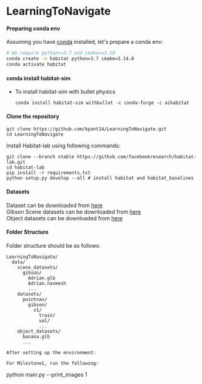 # LearningToNavigate

#### Preparing conda env
Assuming you have [conda](https://docs.conda.io/projects/conda/en/latest/user-guide/install/) installed, let's prepare a conda env:
```bash
# We require python>=3.7 and cmake>=3.10
conda create -n habitat python=3.7 cmake=3.14.0
conda activate habitat
```

#### conda install habitat-sim
- To install habitat-sim with bullet physics
   ```
   conda install habitat-sim withbullet -c conda-forge -c aihabitat
   ```

#### Clone the repository
```
git clone https://github.com/kpant14/LearningToNavigate.git
cd LearningToNavigate
```



Install Habitat-lab using following commands: 
```
git clone --branch stable https://github.com/facebookresearch/habitat-lab.git
cd habitat-lab
pip install -r requirements.txt
python setup.py develop --all # install habitat and habitat_baselines
```


#### Datasets
Dataset can be downloaded from [here](https://dl.fbaipublicfiles.com/habitat/data/datasets/pointnav/gibson/v1/pointnav_gibson_v1.zip) </br>
Gibson Scene datasets can be downloaded from [here](https://docs.google.com/forms/d/e/1FAIpQLScWlx5Z1DM1M-wTSXaa6zV8lTFkPmTHW1LqMsoCBDWsTDjBkQ/viewform)
</br>
Object datasets can be downloaded from [here](http://dl.fbaipublicfiles.com/habitat/objects_v0.2.zip)</br>

#### Folder Structure
Folder structure should be as follows:</br>
```
LearningToNavigate/
  data/
    scene_datasets/
      gibson/
        Adrian.glb
        Adrian.navmesh
        ...
    datasets/
      pointnav/
        gibson/
          v1/
            train/
            val/
            ...
    object_datasets/
      banana.glb
      ...        
```
```
After setting up the environment:

For Milestone1, run the following:
```
python main.py --print_images 1
```
